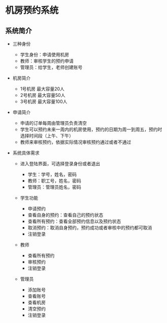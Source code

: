 # 机房预约系统
## 系统简介
- 三种身份
  - 学生身份：申请使用机房
  - 教师：审核学生的预约申请
  - 管理员：给学生，老师创建账号

- 机房简介
  - 1号机房 最大容量20人
  - 2号机房 最大容量50人
  - 3号机房 最大容量100人

- 申请简介
  - 申请的订单每周由管理员负责清空
  - 学生可以预约未来一周内的机房使用，预约的日期为周一到周五，预约时选择时间段（上午、下午）
  - 教师来审核预约，依据实际情况审核预约通过或者不通过

- 系统具体需求
  - 进入登陆界面，可选择登录身份或者退出
    - 学生：学号，姓名，密码
    - 教师：职工号，姓名，密码
    - 管理员：管理员姓名，密码

  - 学生功能
    - 申请预约
    - 查看自身的预约：查看自己的预约状态
    - 查看所有预约：查看全部预约信息以及预约状态
    - 取消预约：取消自身预约，预约成功或者审核中的预约都可取消
    - 注销登录

  - 教师
    - 查看所有预约 
    - 审核预约
    - 注销登录

  - 管理员
    - 添加账号
    - 查看账号
    - 查看机房
    - 清空预约
    - 注销登录